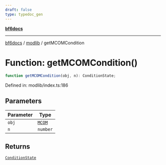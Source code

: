 ```yaml
---
draft: false
type: typedoc_gen
---
```


[**bf6docs**](../../_index.md)

***

[bf6docs](../../_index.md) / [modlib](../_index.md) / getMCOMCondition

# Function: getMCOMCondition()

```ts
function getMCOMCondition(obj, n): ConditionState;
```

Defined in: modlib/index.ts:186

## Parameters

| Parameter | Type |
| ------ | ------ |
| `obj` | [`MCOM`](../../mod/mod/MCOM/_index.md) |
| `n` | `number` |

## Returns

[`ConditionState`](../ConditionState/_index.md)
